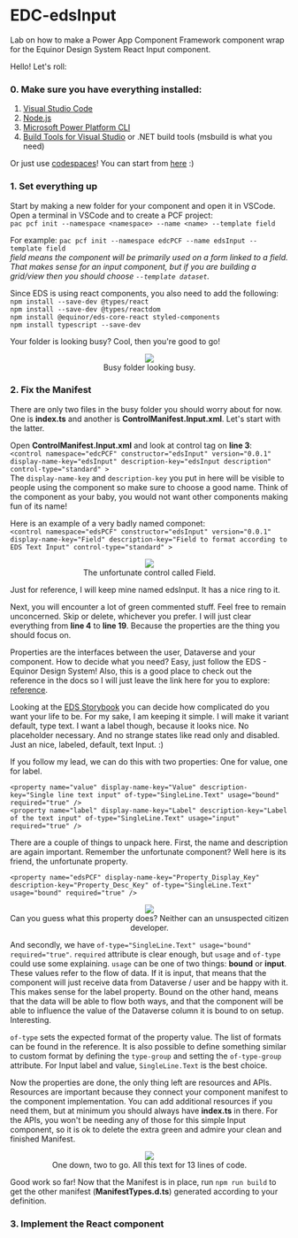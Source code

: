 # EDC-edsInput
Lab on how to make a Power App Component Framework component wrap for the Equinor Design System React Input component.

Hello! Let's roll:

### 0. Make sure you have everything installed:

1. [Visual Studio Code](https://code.visualstudio.com/) 
2. [Node.js](https://nodejs.org/en/)
3. [Microsoft Power Platform CLI](https://docs.microsoft.com/en-us/powerapps/developer/data-platform/powerapps-cli#install-power-apps-cli)
4. [Build Tools for Visual Studio](https://visualstudio.microsoft.com/) or .NET build tools (msbuild is what you need)

Or just use [codespaces](https://github.com/features/codespaces)! You can start from [here](https://github.com/Equinor-Playground/powerapps-codespaces) :)

### 1. Set everything up

Start by making a new folder for your component and open it in VSCode. Open a terminal in VSCode and to create a PCF project:  
`pac pcf init --namespace <namespace> --name <name> --template field`  

For example: `pac pcf init --namespace edcPCF --name edsInput --template field`  
*field means the component will be primarily used on a form linked to a field. That makes sense for an input component, but if you are building a grid/view then you should choose `--template dataset`.*

Since EDS is using react components, you also need to add the following:  
`npm install --save-dev @types/react`  
`npm install --save-dev @types/reactdom`  
`npm install @equinor/eds-core-react styled-components`  
`npm install typescript --save-dev`

Your folder is looking busy? Cool, then you're good to go!  

<p align = "center">
<img src = "https://user-images.githubusercontent.com/75603877/139604371-ac3374f7-d195-44e2-9998-1ed767857a07.png"><br>
Busy folder looking busy.
</p>


### 2. Fix the Manifest

There are only two files in the busy folder you should worry about for now. One is **index.ts** and another is **ControlManifest.Input.xml**. Let's start with the latter.  

Open **ControlManifest.Input.xml** and look at control tag on **line 3**:  
`<control namespace="edcPCF" constructor="edsInput" version="0.0.1" display-name-key="edsInput" description-key="edsInput description" control-type="standard" >`  
The `display-name-key` and `description-key` you put in here will be visible to people using the component so make sure to choose a good name. Think of the component as your baby, you would not want other components making fun of its name! 

Here is an example of a very badly named componet:  
`<control namespace="edsPCF" constructor="edsInput" version="0.0.1" display-name-key="Field" description-key="Field to format according to EDS Text Input" control-type="standard" >`  
<p align = "center">
<img src = "https://user-images.githubusercontent.com/75603877/139605014-6184bb5e-e644-4d0e-bbb4-dc4bdca5d76c.png"><br>
The unfortunate control called Field.
</p>

Just for reference, I will keep mine named edsInput. It has a nice ring to it.

Next, you will encounter a lot of green commented stuff. Feel free to remain unconcerned. Skip or delete, whichever you prefer. I will just clear everything from **line 4** to **line 19**. Because the properties are the thing you should focus on.  

Properties are the interfaces between the user, Dataverse and your component. How to decide what you need? Easy, just follow the EDS - Equinor Design System! Also, this is a good place to check out the reference in the docs so I will just leave the link here for you to explore: [reference](https://docs.microsoft.com/en-us/powerapps/developer/component-framework/manifest-schema-reference/property).  

Looking at the [EDS Storybook](https://eds-storybook-react.azurewebsites.net/?path=/docs/components-input--default) you can decide how complicated do you want your life to be. For my sake, I am keeping it simple. I will make it variant default, type text. I want a label though, because it looks nice. No placeholder necessary. And no strange states like read only and disabled. Just an nice, labeled, default, text Input. :)

If you follow my lead, we can do this with two properties: One for value, one for label.  
```
<property name="value" display-name-key="Value" description-key="Single line text input" of-type="SingleLine.Text" usage="bound" required="true" />
<property name="label" display-name-key="Label" description-key="Label of the text input" of-type="SingleLine.Text" usage="input" required="true" />
```

There are a couple of things to unpack here. First, the name and description are again important. Remember the unfortunate component? Well here is its friend, the unfortunate property.

`<property name="edsPCF" display-name-key="Property_Display_Key" description-key="Property_Desc_Key" of-type="SingleLine.Text" usage="bound" required="true" />`
<p align = "center">
<img src = "https://user-images.githubusercontent.com/75603877/139606263-253e1c06-b82d-4754-9348-63cfdfe614ff.png"><br>
Can you guess what this property does? Neither can an unsuspected citizen developer.
</p>

And secondly, we have `of-type="SingleLine.Text" usage="bound" required="true"`. `required` attribute is clear enough, but `usage` and `of-type` could use some explaining. `usage` can be one of two things: **bound** or **input**. These values refer to the flow of data. If it is input, that means that the component will just receive data from Dataverse / user and be happy with it. This makes sense for the label property. Bound on the other hand, means that the data will be able to flow both ways, and that the component will be able to influence the value of the Dataverse column it is bound to on setup. Interesting.

`of-type` sets the expected format of the property value. The list of formats can be found in the reference. It is also possible to define something similar to custom format by defining the `type-group` and setting the `of-type-group` attribute. For Input label and value, `SingleLine.Text` is the best choice.

Now the properties are done, the only thing left are resources and APIs. Resources are important because they connect your component manifest to the component implementation. You can add additional resources if you need them, but at minimum you should always have **index.ts** in there. For the APIs, you won't be needing any of those for this simple Input component, so it is ok to delete the extra green and admire your clean and finished Manifest.

<p align = "center">
<img src = "https://user-images.githubusercontent.com/75603877/139607744-0f1954b9-1817-4876-aa7a-ad5a8aa573e2.png"><br>
One down, two to go. All this text for 13 lines of code.
</p>

Good work so far! Now that the Manifest is in place, run `npm run build` to get the other manifest (**ManifestTypes.d.ts**) generated according to your definition.


### 3. Implement the React component
